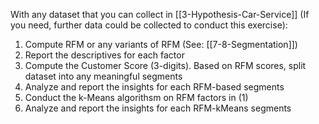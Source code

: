 With any dataset that you can collect in [[3-Hypothesis-Car-Service]] (If you need, further data could be collected to conduct this exercise):

1. Compute RFM or any variants of RFM (See: [[7-8-Segmentation]])
2. Report the descriptives for each factor
3. Compute the Customer Score (3-digits). Based on RFM scores, split dataset into any meaningful segments
4. Analyze and report the insights for each RFM-based segments
5. Conduct the k-Means algorithsm on RFM factors in (1)
6. Analyze and report the insights for each RFM-kMeans segments